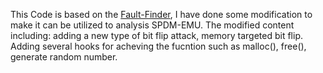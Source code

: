 This Code is based on the [Fault-Finder](https://github.com/fault-finder/fault-finder), I have done some modification to make it can be utilized to analysis SPDM-EMU. The modified content including: adding a new type of bit flip attack, memory targeted bit flip. 
Adding several hooks for acheving the fucntion such as malloc(), free(), generate random number. 
